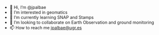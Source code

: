 - 👋 Hi, I’m @jpalbae
- 👀 I’m interested in geomatics
- 🌱 I’m currently learning SNAP and Stamps
- 💞️ I’m looking to collaborate on Earth Observation and ground monitoring
- 📫 How to reach me jpalbae@ugr.es

<!---
jpalbae/jpalbae is a ✨ special ✨ repository because its `README.md` (this file) appears on your GitHub profile.
You can click the Preview link to take a look at your changes.
--->
